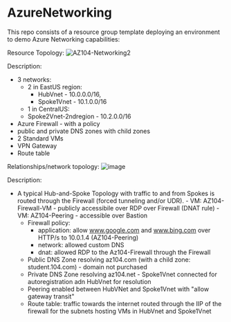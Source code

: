 # AzureNetworking

This repo consists of a resource group template deploying an environment to demo Azure Networking capabilities:

Resource Topology:
![AZ104-Networking2](https://github.com/annahengel/AzureNetworking/assets/73529093/38fc8acf-36cb-4115-8619-ac0a719cadc3)

Description:
- 3 networks:
    - 2 in EastUS region:
      - HubVnet - 10.0.0.0/16,
      - Spoke1Vnet - 10.1.0.0/16
    - 1 in CentralUS:
    -   Spoke2Vnet-2ndregion - 10.2.0.0/16
- Azure Firewall - with a policy
- public and private DNS zones with child zones
- 2 Standard VMs
- VPN Gateway
- Route table
  
Relationships/network topology:
![image](https://github.com/annahengel/AzureNetworking/assets/73529093/d8ebf471-ba35-4eb3-9333-ef6435714645)

Description:
- A typical Hub-and-Spoke Topology with traffic to and from Spokes is routed through the Firewall (forced tunneling and/or UDR).
        - VM: AZ104-Firewall-VM - publicly accessibile over RDP over Firewall (DNAT rule)
        - VM: AZ104-Peering - accessible over Bastion
  - Firewall policy:
    - application: allow www.google.com and www.bing.com over HTTP/s to 10.0.1.4 (AZ104-Peering)
    - network: allowed custom DNS
    - dnat: allowed RDP to the Az104-Firewall through the Firewall
  - Public DNS Zone resolving az104.com (with a child zone: student.104.com) - domain not purchased
  - Private DNS Zone resolving az104.net - Spoke1Vnet connected for autoregistration adn HubVnet for resolution
  - Peering enabled between HubVNet and Spoke1Vnet with "allow gateway transit"
  - Route table: traffic towards the internet routed through the IIP of the firewall for the subnets hosting VMs in HubVnet and Spoke1Vnet





